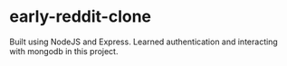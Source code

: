 # early-reddit-clone

Built using NodeJS and Express. Learned authentication and interacting with mongodb in this project.

